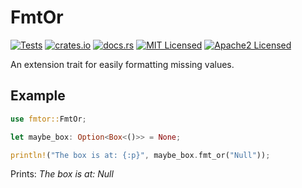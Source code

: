 # FmtOr

[![Tests](https://github.com/TyPR124/fmtor/workflows/Tests%20MSVC/badge.svg)](https://github.com/TyPR124/fmtor/actions?query=workflow%3A%22stable)
[![crates.io](https://meritbadge.herokuapp.com/fmtor)](https://crates.io/crates/fmtor)
[![docs.rs](https://docs.rs/fmtor/badge.svg)](https://docs.rs/fmtor)
[![MIT Licensed](https://img.shields.io/badge/license-MIT-blue.svg)](./LICENSE-MIT)
[![Apache2 Licensed](https://img.shields.io/badge/license-Apache2-blue.svg)](./LICENSE-APACHE)

An extension trait for easily formatting missing values.

## Example

```rust
use fmtor::FmtOr;

let maybe_box: Option<Box<()>> = None;

println!("The box is at: {:p}", maybe_box.fmt_or("Null"));
```

Prints: *The box is at: Null*
